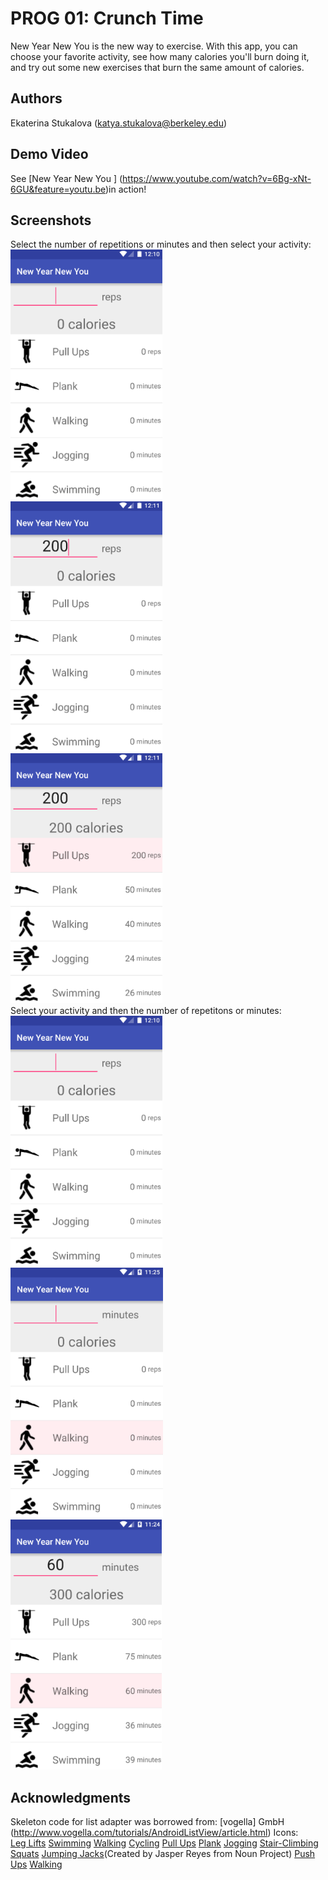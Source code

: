 # PROG 01: Crunch Time

New Year New You is the new way to exercise. With this app, you can choose your favorite activity, see how many calories you'll burn doing it, and try out some new exercises that burn the same amount of calories.

## Authors

Ekaterina Stukalova ([katya.stukalova@berkeley.edu](mailto:katya.stukalova@berkeley.edu))

## Demo Video

See [New Year New You ] (https://www.youtube.com/watch?v=6Bg-xNt-6GU&feature=youtu.be)in action!

## Screenshots
Select the number of repetitions or minutes and then select your activity:  
<img src="screenshots/1.png" height="400" alt="Screenshot"/>  
<img src="screenshots/2.png" height="400" alt="Screenshot"/>  
<img src="screenshots/3.png" height="400" alt="Screenshot"/>  
Select your activity and then the number of repetitons or minutes:  
<img src="screenshots/1.png" height="400" alt="Screenshot"/>  
<img src="screenshots/4.png" height="400" alt="Screenshot"/>  
<img src="screenshots/5.png" height="400" alt="Screenshot"/>  
## Acknowledgments

Skeleton code for list adapter was borrowed from: [vogella] GmbH (http://www.vogella.com/tutorials/AndroidListView/article.html)
Icons:  
[Leg Lifts](http://www.freepik.com/free-icon/stick-man-lying-down-and-raising-one-leg_738261.htm)
[Swimming](http://uxrepo.com/icon/swimming-by-maki)
[Walking](http://www.iconarchive.com/show/windows-8-icons-by-icons8/Sports-Walking-icon.html)
[Cycling](https://thenounproject.com/term/cycling/215/)
[Pull Ups](https://d30y9cdsu7xlg0.cloudfront.net/png/83591-200.png)
[Plank](https://d30y9cdsu7xlg0.cloudfront.net/png/196919-200.png)
[Jogging](http://www.clipartbest.com/cliparts/RTd/g4R/RTdg4R6Ec.png)
[Stair-Climbing](http://vector.me/files/images/4/0/403082/aiga_stairs)
[Squats](https://d30y9cdsu7xlg0.cloudfront.net/png/77784-200.png)
[Jumping Jacks](https://thenounproject.com/term/jumping-jack/26440/)(Created by Jasper Reyes from Noun Project)
[Push Ups](https://maxcdn.icons8.com/wp-content/uploads/2015/02/pushups.png)
[Walking](http://www.iconarchive.com/show/windows-8-icons-by-icons8/Sports-Walking-icon.html)